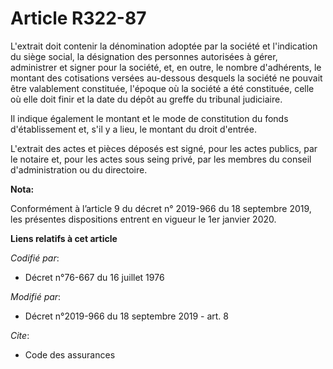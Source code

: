 # Article R322-87

L'extrait doit contenir la dénomination adoptée par la société et l'indication du siège social, la désignation des personnes
autorisées à gérer, administrer et signer pour la société, et, en outre, le nombre d'adhérents, le montant des cotisations
versées au-dessous desquels la société ne pouvait être valablement constituée, l'époque où la société a été constituée, celle
où elle doit finir et la date du dépôt au greffe du tribunal judiciaire.

Il indique également le montant et le mode de constitution du fonds d'établissement et, s'il y a lieu, le montant du droit
d'entrée.

L'extrait des actes et pièces déposés est signé, pour les actes publics, par le notaire et, pour les actes sous seing privé,
par les membres du conseil d'administration ou du directoire.

**Nota:**

Conformément à l’article 9 du décret n° 2019-966 du 18 septembre 2019, les présentes dispositions entrent en vigueur le 1er
janvier 2020.

**Liens relatifs à cet article**

_Codifié par_:

  - Décret n°76-667 du 16 juillet 1976

_Modifié par_:

  - Décret n°2019-966 du 18 septembre 2019 - art. 8

_Cite_:

  - Code des assurances
